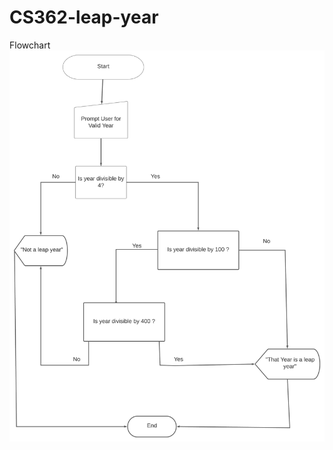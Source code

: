 # CS362-leap-year

Flowchart
![ImageDescription](https://github.com/Eduardo-Gonz/CS362-leap-year/blob/main/LeapYearDiagram.png)
